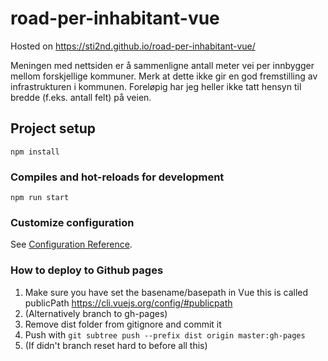 # road-per-inhabitant-vue
Hosted on https://sti2nd.github.io/road-per-inhabitant-vue/

Meningen med nettsiden er å sammenligne antall meter vei per innbygger mellom forskjellige kommuner. Merk at dette ikke gir en god fremstilling av infrastrukturen i kommunen. Foreløpig har jeg heller ikke tatt hensyn til bredde (f.eks. antall felt) på veien.

## Project setup
```
npm install
```

### Compiles and hot-reloads for development
```
npm run start
```

### Customize configuration
See [Configuration Reference](https://cli.vuejs.org/config/).

### How to deploy to Github pages
1. Make sure you have set the basename/basepath in Vue this is called publicPath https://cli.vuejs.org/config/#publicpath
1. (Alternatively branch to gh-pages)
1. Remove dist folder from gitignore and commit it
2. Push with `git subtree push --prefix dist origin master:gh-pages`
1. (If didn't branch reset hard to before all this)
